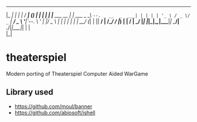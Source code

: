  _____ _                _            _____       _      _ 
|_   _| |              | |          /  ___|     (_)    | |
  | | | |__   ___  __ _| |_ ___ _ __\ `--. _ __  _  ___| |
  | | | '_ \ / _ \/ _` | __/ _ \ '__|`--. \ '_ \| |/ _ \ |
  | | | | | |  __/ (_| | ||  __/ |  /\__/ / |_) | |  __/ |
  \_/ |_| |_|\___|\__,_|\__\___|_|  \____/| .__/|_|\___|_|
                                          | |             
                                          |_|             

# theaterspiel
Modern porting of Theaterspiel Computer Aided WarGame

## Library used

- https://github.com/moul/banner
- https://github.com/abiosoft/ishell

